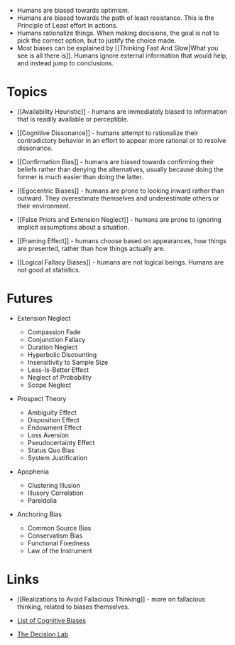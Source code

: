* Humans are biased towards optimism.
* Humans are biased towards the path of least resistance. This is the Principle of Least effort in actions.
* Humans rationalize things. When making decisions, the goal is not to pick the correct option, but to justify the choice made.
* Most biases can be explained by [[Thinking Fast And Slow|What you see is all there is]]. Humans ignore external information that would help, and instead jump to conclusions.
# Topics
* [[Availability Heuristic]] - humans are immediately biased to information that is readily available or perceptible.

* [[Cognitive Dissonance]] - humans attempt to rationalize their contradictory behavior in an effort to appear more rational or to resolve dissonance.

* [[Confirmation Bias]] - humans are biased towards confirming their beliefs rather than denying the alternatives, usually because doing the former is much easier than doing the latter.

* [[Egocentric Biases]] - humans are prone to looking inward rather than outward. They overestimate themselves and underestimate others or their environment.

* [[False Priors and Extension Neglect]] - humans are prone to ignoring implicit assumptions about a situation.

* [[Framing Effect]] - humans choose based on appearances, how things are presented, rather than how things actually are.

* [[Logical Fallacy Biases]] - humans are not logical beings. Humans are not good at statistics.

# Futures
* Extension Neglect
	* Compassion Fade
	* Conjunction Fallacy
	* Duration Neglect
	* Hyperbolic Discounting
	* Insensitivity to Sample Size
	* Less-Is-Better Effect
	* Neglect of Probability
	* Scope Neglect

* Prospect Theory
	* Ambiguity Effect
	* Disposition Effect
	* Endowment Effect
	* Loss Aversion
	* Pseudocertainty Effect
	* Status Quo Bias
	* System Justification

* Apophenia
	* Clustering Illusion
	* Illusory Correlation
	* Pareidolia

* Anchoring Bias
	* Common Source Bias
	* Conservatism Bias
	* Functional Fixedness
	* Law of the Instrument
# Links
* [[Realizations to Avoid Fallacious Thinking]] - more on fallacious thinking, related to biases themselves.

* [List of Cognitive Biases](https://en.wikipedia.org/wiki/List_of_cognitive_biases) 
* [The Decision Lab](https://thedecisionlab.com/biases-index)
